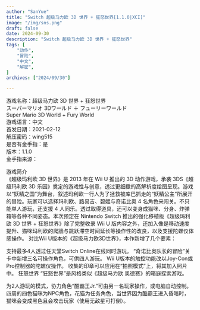 ```yaml
---
author: "SanYue"
title: "Switch 超级马力欧 3D 世界 + 狂怒世界[1.1.0|XCI]"
image: "/img/sns.png"
draft: false
date: 2024-09-30
description: "Switch 超级马力欧 3D 世界 + 狂怒世界"
tags: [
    "动作",
    "冒险",
    "中文",
    "解密",
]
archives: ["2024/09/30"]

---
```


游戏名称：超级马力欧 3D 世界 + 狂怒世界  
スーパーマリオ 3Dワールド ＋ フューリーワールド  
Super Mario 3D World + Fury World  
游戏语言：中文  
首发日期：2021-02-12  
解压密码：wing515  
是否有金手指：是  
版本：1.1.0  
金手指来源：


游戏简介  
《超级玛利欧 3D 世界》是 2013 年在 Wii U 推出的 3D 动作游戏，承袭 3DS《超级玛利欧 3D 乐园》奠定的游戏性与创意，透过更细緻的高解析度绘图呈现。游戏以“妖精之国”为舞台，叙述玛利欧一行人为了拯救被库巴抓走的“妖精公主”所展开的冒险。玩家可以选择玛利欧、路易吉、碧姬与奇诺比奥 4 名角色来闯关。不只能单人游玩，还支援 4 人同乐。透过取得道具，还可以变身成猫咪、分身、炸弹箱等各种不同姿态。本次预定在 Nintendo Switch 推出的强化移植版《超级玛利欧 3D 世界 + 狂怒世界》除了完整收录 Wii U 版内容之外，还加入像是移动速度提升、猫咪玛利欧的爬牆与跳跃滞空时间延长等操作性的改良，以及支援陀螺仪体感操作。
对比Wii U版本的《超级马力欧3D世界》，本作新增了几个要素：

支持最多4人透过任天堂Switch Online在线同时游玩。
“奇诺比奥队长的冒险”关卡中新增三名可操作角色，可供四人游玩。
Wii U版本的触控功能改以Joy-Con或Pro控制器的陀螺仪操作。
收集的印章可以应用在“拍照模式”上，将其加入照片中。
狂怒世界
“狂怒世界”是风格类似《超级马力欧 奥德赛》的箱庭探索游戏。

为2人游玩的模式，协力角色“酷霸王Jr.”可由另一名玩家操作，或电脑自动控制。
四周的四色猫咪为NPC角色，花猫为任务角色，当世界因为酷霸王进入昏暗时，猫咪会变成黑色且会攻击玩家（使用无敌星可打倒）。
